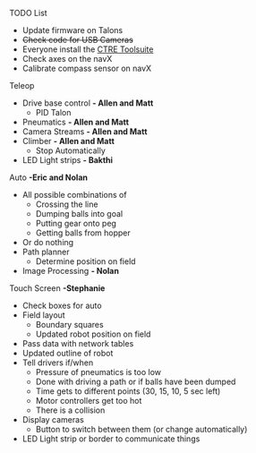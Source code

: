 TODO List
* Update firmware on Talons
* ~~Check code for USB Cameras~~
* Everyone install the [CTRE Toolsuite](http://www.ctr-electronics.com/hro.html#product_tabs_technical_resources)
* Check axes on the navX
* Calibrate compass sensor on navX

Teleop
* Drive base control **- Allen and Matt**
    * PID Talon
* Pneumatics **- Allen and Matt**
* Camera Streams  **- Allen and Matt**
* Climber **- Allen and Matt**
    * Stop Automatically
* LED Light strips **- Bakthi**
    
Auto **-Eric and Nolan**
* All possible combinations of
   * Crossing the line
   * Dumping balls into goal
   * Putting gear onto peg
   * Getting balls from hopper
* Or do nothing
* Path planner
   * Determine position on field
* Image Processing **- Nolan**

Touch Screen **-Stephanie**
* Check boxes for auto
* Field layout
   * Boundary squares
   * Updated robot position on field
* Pass data with network tables
* Updated outline of robot
* Tell drivers if/when
   * Pressure of pneumatics is too low
   * Done with driving a path or if balls have been dumped
   * Time gets to different points (30, 15, 10, 5 sec left)
   * Motor controllers get too hot
   * There is a collision
* Display cameras
   * Button to switch between them (or change automatically)
* LED Light strip or border to communicate things
